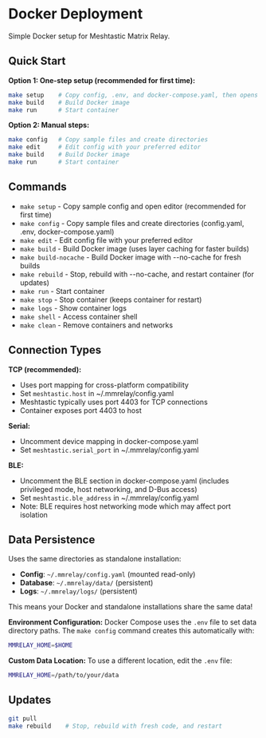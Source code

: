 # Docker Deployment

Simple Docker setup for Meshtastic Matrix Relay.

## Quick Start

**Option 1: One-step setup (recommended for first time):**

```bash
make setup    # Copy config, .env, and docker-compose.yaml, then opens editor
make build    # Build Docker image
make run      # Start container
```

**Option 2: Manual steps:**

```bash
make config   # Copy sample files and create directories
make edit     # Edit config with your preferred editor
make build    # Build Docker image
make run      # Start container
```

## Commands

- `make setup` - Copy sample config and open editor (recommended for first time)
- `make config` - Copy sample files and create directories (config.yaml, .env, docker-compose.yaml)
- `make edit` - Edit config file with your preferred editor
- `make build` - Build Docker image (uses layer caching for faster builds)
- `make build-nocache` - Build Docker image with --no-cache for fresh builds
- `make rebuild` - Stop, rebuild with --no-cache, and restart container (for updates)
- `make run` - Start container
- `make stop` - Stop container (keeps container for restart)
- `make logs` - Show container logs
- `make shell` - Access container shell
- `make clean` - Remove containers and networks

## Connection Types

**TCP (recommended):**

- Uses port mapping for cross-platform compatibility
- Set `meshtastic.host` in ~/.mmrelay/config.yaml
- Meshtastic typically uses port 4403 for TCP connections
- Container exposes port 4403 to host

**Serial:**

- Uncomment device mapping in docker-compose.yaml
- Set `meshtastic.serial_port` in ~/.mmrelay/config.yaml

**BLE:**

- Uncomment the BLE section in docker-compose.yaml (includes privileged mode, host networking, and D-Bus access)
- Set `meshtastic.ble_address` in ~/.mmrelay/config.yaml
- Note: BLE requires host networking mode which may affect port isolation

## Data Persistence

Uses the same directories as standalone installation:

- **Config**: `~/.mmrelay/config.yaml` (mounted read-only)
- **Database**: `~/.mmrelay/data/` (persistent)
- **Logs**: `~/.mmrelay/logs/` (persistent)

This means your Docker and standalone installations share the same data!

**Environment Configuration:**
Docker Compose uses the `.env` file to set data directory paths. The `make config` command creates this automatically with:

```bash
MMRELAY_HOME=$HOME
```

**Custom Data Location:**
To use a different location, edit the `.env` file:

```bash
MMRELAY_HOME=/path/to/your/data
```

## Updates

```bash
git pull
make rebuild    # Stop, rebuild with fresh code, and restart
```
